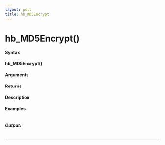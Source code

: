 ```yaml
---
layout: post
title: hb_MD5Encrypt
---
```


# hb_MD5Encrypt()


#### Syntax

#### hb_MD5Encrypt()

#### Arguments

#### Returns

#### Description

#### Examples

```

```

##### Output:

```

```

---